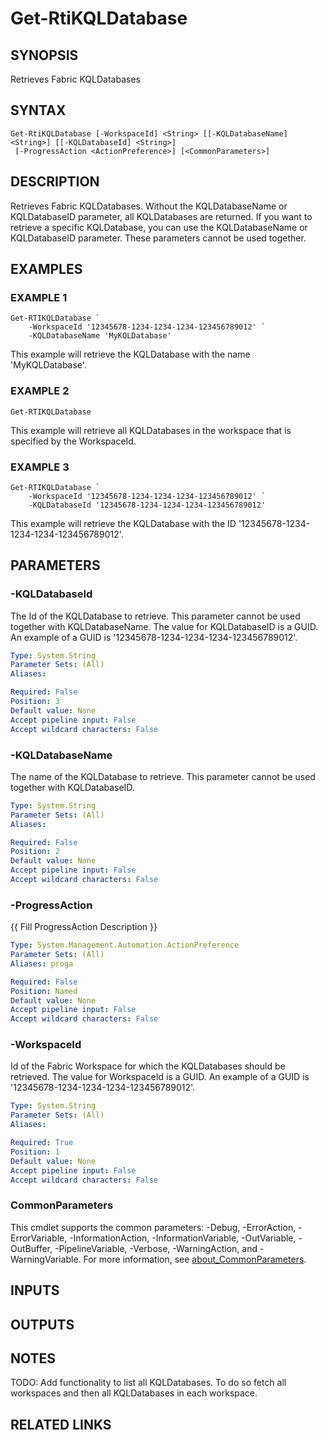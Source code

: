 # Get-RtiKQLDatabase

## SYNOPSIS
Retrieves Fabric KQLDatabases

## SYNTAX

```
Get-RtiKQLDatabase [-WorkspaceId] <String> [[-KQLDatabaseName] <String>] [[-KQLDatabaseId] <String>]
 [-ProgressAction <ActionPreference>] [<CommonParameters>]
```

## DESCRIPTION
Retrieves Fabric KQLDatabases.
Without the KQLDatabaseName or KQLDatabaseID parameter, 
all KQLDatabases are returned.
If you want to retrieve a specific KQLDatabase, you can
use the KQLDatabaseName or KQLDatabaseID parameter.
These parameters cannot be used together.

## EXAMPLES

### EXAMPLE 1
```
Get-RTIKQLDatabase `
    -WorkspaceId '12345678-1234-1234-1234-123456789012' `
    -KQLDatabaseName 'MyKQLDatabase'
```

This example will retrieve the KQLDatabase with the name 'MyKQLDatabase'.

### EXAMPLE 2
```
Get-RTIKQLDatabase
```

This example will retrieve all KQLDatabases in the workspace that is specified 
by the WorkspaceId.

### EXAMPLE 3
```
Get-RTIKQLDatabase `
    -WorkspaceId '12345678-1234-1234-1234-123456789012' `
    -KQLDatabaseId '12345678-1234-1234-1234-123456789012'
```

This example will retrieve the KQLDatabase with the ID '12345678-1234-1234-1234-123456789012'.

## PARAMETERS

### -KQLDatabaseId
The Id of the KQLDatabase to retrieve.
This parameter cannot be used together with KQLDatabaseName. 
The value for KQLDatabaseID is a GUID.
An example of a GUID is '12345678-1234-1234-1234-123456789012'.

```yaml
Type: System.String
Parameter Sets: (All)
Aliases:

Required: False
Position: 3
Default value: None
Accept pipeline input: False
Accept wildcard characters: False
```

### -KQLDatabaseName
The name of the KQLDatabase to retrieve.
This parameter cannot be used together with KQLDatabaseID.

```yaml
Type: System.String
Parameter Sets: (All)
Aliases:

Required: False
Position: 2
Default value: None
Accept pipeline input: False
Accept wildcard characters: False
```

### -ProgressAction
{{ Fill ProgressAction Description }}

```yaml
Type: System.Management.Automation.ActionPreference
Parameter Sets: (All)
Aliases: proga

Required: False
Position: Named
Default value: None
Accept pipeline input: False
Accept wildcard characters: False
```

### -WorkspaceId
Id of the Fabric Workspace for which the KQLDatabases should be retrieved.
The value for WorkspaceId is a GUID. 
An example of a GUID is '12345678-1234-1234-1234-123456789012'.

```yaml
Type: System.String
Parameter Sets: (All)
Aliases:

Required: True
Position: 1
Default value: None
Accept pipeline input: False
Accept wildcard characters: False
```

### CommonParameters
This cmdlet supports the common parameters: -Debug, -ErrorAction, -ErrorVariable, -InformationAction, -InformationVariable, -OutVariable, -OutBuffer, -PipelineVariable, -Verbose, -WarningAction, and -WarningVariable. For more information, see [about_CommonParameters](http://go.microsoft.com/fwlink/?LinkID=113216).

## INPUTS

## OUTPUTS

## NOTES
TODO: Add functionality to list all KQLDatabases.
To do so fetch all workspaces and 
      then all KQLDatabases in each workspace.

## RELATED LINKS
